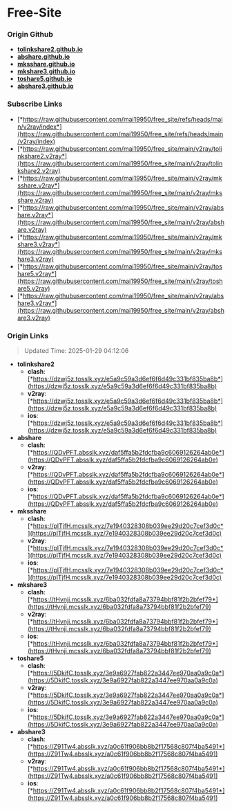 # Free-Site

### Origin Github

- [**tolinkshare2.github.io**](https://github.com/tolinkshare2/tolinkshare2.github.io)
- [**abshare.github.io**](https://github.com/abshare/abshare.github.io)
- [**mksshare.github.io**](https://github.com/mksshare/mksshare.github.io)
- [**mkshare3.github.io**](https://github.com/mkshare3/mkshare3.github.io)
- [**toshare5.github.io**](https://github.com/toshare5/toshare5.github.io)
- [**abshare3.github.io**](https://github.com/abshare3/abshare3.github.io)

### Subscribe Links

- [*https://raw.githubusercontent.com/mai19950/free_site/refs/heads/main/v2ray/index*](https://raw.githubusercontent.com/mai19950/free_site/refs/heads/main/v2ray/index)
- [*https://raw.githubusercontent.com/mai19950/free_site/main/v2ray/tolinkshare2.v2ray*](https://raw.githubusercontent.com/mai19950/free_site/main/v2ray/tolinkshare2.v2ray)
- [*https://raw.githubusercontent.com/mai19950/free_site/main/v2ray/mksshare.v2ray*](https://raw.githubusercontent.com/mai19950/free_site/main/v2ray/mksshare.v2ray)
- [*https://raw.githubusercontent.com/mai19950/free_site/main/v2ray/abshare.v2ray*](https://raw.githubusercontent.com/mai19950/free_site/main/v2ray/abshare.v2ray)
- [*https://raw.githubusercontent.com/mai19950/free_site/main/v2ray/mkshare3.v2ray*](https://raw.githubusercontent.com/mai19950/free_site/main/v2ray/mkshare3.v2ray)
- [*https://raw.githubusercontent.com/mai19950/free_site/main/v2ray/toshare5.v2ray*](https://raw.githubusercontent.com/mai19950/free_site/main/v2ray/toshare5.v2ray)
- [*https://raw.githubusercontent.com/mai19950/free_site/main/v2ray/abshare3.v2ray*](https://raw.githubusercontent.com/mai19950/free_site/main/v2ray/abshare3.v2ray)

### Origin Links

> Updated Time: 2025-01-29 04:12:06

- **tolinkshare2**
  - **clash**: [*https://dzwj5z.tosslk.xyz/e5a9c59a3d6ef6f6d49c331bf835ba8b*](https://dzwj5z.tosslk.xyz/e5a9c59a3d6ef6f6d49c331bf835ba8b)
  - **v2ray**: [*https://dzwj5z.tosslk.xyz/e5a9c59a3d6ef6f6d49c331bf835ba8b*](https://dzwj5z.tosslk.xyz/e5a9c59a3d6ef6f6d49c331bf835ba8b)
  - **ios**: [*https://dzwj5z.tosslk.xyz/e5a9c59a3d6ef6f6d49c331bf835ba8b*](https://dzwj5z.tosslk.xyz/e5a9c59a3d6ef6f6d49c331bf835ba8b)
- **abshare**
  - **clash**: [*https://QDvPFT.absslk.xyz/daf5ffa5b2fdcfba9c6069126264ab0e*](https://QDvPFT.absslk.xyz/daf5ffa5b2fdcfba9c6069126264ab0e)
  - **v2ray**: [*https://QDvPFT.absslk.xyz/daf5ffa5b2fdcfba9c6069126264ab0e*](https://QDvPFT.absslk.xyz/daf5ffa5b2fdcfba9c6069126264ab0e)
  - **ios**: [*https://QDvPFT.absslk.xyz/daf5ffa5b2fdcfba9c6069126264ab0e*](https://QDvPFT.absslk.xyz/daf5ffa5b2fdcfba9c6069126264ab0e)
- **mksshare**
  - **clash**: [*https://plTjfH.mcsslk.xyz/7e1940328308b039ee29d20c7cef3d0c*](https://plTjfH.mcsslk.xyz/7e1940328308b039ee29d20c7cef3d0c)
  - **v2ray**: [*https://plTjfH.mcsslk.xyz/7e1940328308b039ee29d20c7cef3d0c*](https://plTjfH.mcsslk.xyz/7e1940328308b039ee29d20c7cef3d0c)
  - **ios**: [*https://plTjfH.mcsslk.xyz/7e1940328308b039ee29d20c7cef3d0c*](https://plTjfH.mcsslk.xyz/7e1940328308b039ee29d20c7cef3d0c)
- **mkshare3**
  - **clash**: [*https://tHvnji.mcsslk.xyz/6ba032fdfa8a73794bbf81f2b2bfef79*](https://tHvnji.mcsslk.xyz/6ba032fdfa8a73794bbf81f2b2bfef79)
  - **v2ray**: [*https://tHvnji.mcsslk.xyz/6ba032fdfa8a73794bbf81f2b2bfef79*](https://tHvnji.mcsslk.xyz/6ba032fdfa8a73794bbf81f2b2bfef79)
  - **ios**: [*https://tHvnji.mcsslk.xyz/6ba032fdfa8a73794bbf81f2b2bfef79*](https://tHvnji.mcsslk.xyz/6ba032fdfa8a73794bbf81f2b2bfef79)
- **toshare5**
  - **clash**: [*https://5DkifC.tosslk.xyz/3e9a6927fab822a3447ee970aa0a9c0a*](https://5DkifC.tosslk.xyz/3e9a6927fab822a3447ee970aa0a9c0a)
  - **v2ray**: [*https://5DkifC.tosslk.xyz/3e9a6927fab822a3447ee970aa0a9c0a*](https://5DkifC.tosslk.xyz/3e9a6927fab822a3447ee970aa0a9c0a)
  - **ios**: [*https://5DkifC.tosslk.xyz/3e9a6927fab822a3447ee970aa0a9c0a*](https://5DkifC.tosslk.xyz/3e9a6927fab822a3447ee970aa0a9c0a)
- **abshare3**
  - **clash**: [*https://Z91Tw4.absslk.xyz/a0c61f906bb8b2f17568c807f4ba5491*](https://Z91Tw4.absslk.xyz/a0c61f906bb8b2f17568c807f4ba5491)
  - **v2ray**: [*https://Z91Tw4.absslk.xyz/a0c61f906bb8b2f17568c807f4ba5491*](https://Z91Tw4.absslk.xyz/a0c61f906bb8b2f17568c807f4ba5491)
  - **ios**: [*https://Z91Tw4.absslk.xyz/a0c61f906bb8b2f17568c807f4ba5491*](https://Z91Tw4.absslk.xyz/a0c61f906bb8b2f17568c807f4ba5491)
